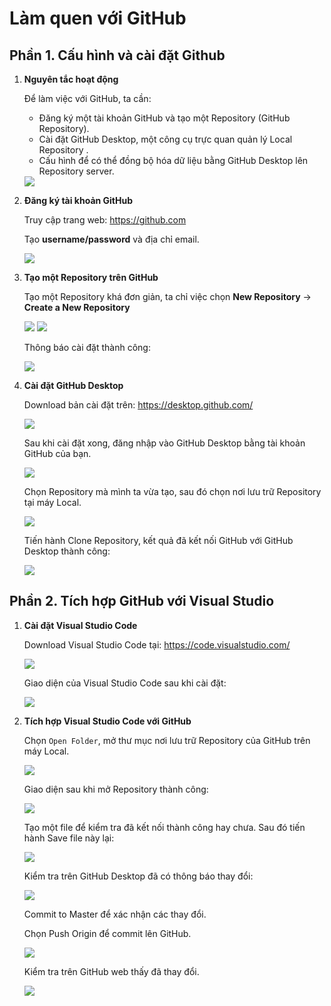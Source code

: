 # Làm quen với GitHub

## Phần 1. Cấu hình và cài đặt Github

1. **Nguyên tắc hoạt động**

    Để làm việc với GitHub, ta cần:
    
    - Đăng ký một tài khoản GitHub và tạo một Repository (GitHub Repository).
    - Cài đặt GitHub Desktop, một công cụ trực quan quản lý Local Repository .
    - Cấu hình để có thể đồng bộ hóa dữ liệu bằng GitHub Desktop lên Repository server.

    <img src="https://i.imgur.com/Am1wAOY.png">

2. **Đăng ký tài khoản GitHub**

    Truy cập trang web: https://github.com 

    Tạo **username/password** và địa chỉ email.

    <img src="https://i.imgur.com/PIJ4n2G.png">

3. **Tạo một Repository trên GitHub**

    Tạo một Repository khá đơn giản, ta chỉ việc chọn **New Repository** -> **Create a New Repository**

    <img src="https://i.imgur.com/Au778Sm.png">

    <img src="https://i.imgur.com/19FzsZk.png">

    Thông báo cài đặt thành công:

    <img src="https://i.imgur.com/pX8cJc0.png">

4. **Cài đặt GitHub Desktop**

    Download bản cài đặt trên: https://desktop.github.com/

    <img src="https://i.imgur.com/e7Hibgz.png">

    Sau khi cài đặt xong, đăng nhập vào GitHub Desktop bằng tài khoản GitHub của bạn.

    <img src="https://i.imgur.com/5Krek2V.png">

    Chọn Repository mà mình ta vừa tạo, sau đó chọn nơi lưu trữ Repository tại máy Local.

    <img src="https://i.imgur.com/qg190jt.png">

    Tiến hành Clone Repository, kết quả đã kết nối GitHub với GitHub Desktop thành công:

    <img src="https://i.imgur.com/Tcph81H.png">

## Phần 2. Tích hợp GitHub với Visual Studio

1. **Cài đặt Visual Studio Code**

    Download Visual Studio Code tại: https://code.visualstudio.com/

    <img src="https://i.imgur.com/xpddw6L.png">

    Giao diện của Visual Studio Code sau khi cài đặt:

    <img src="https://i.imgur.com/W3u6AeP.png">

2. **Tích hợp Visual Studio Code với GitHub**

    Chọn `Open Folder`, mở thư mục nơi lưu trữ Repository của GitHub trên máy Local.

    <img src="https://i.imgur.com/8rJ5j1a.png">

    Giao diện sau khi mở Repository thành công:

    <img src="https://i.imgur.com/iZhi8Vj.png">

    Tạo một file để kiểm tra đã kết nối thành công hay chưa. Sau đó tiến hành Save file này lại:

    <img src="https://i.imgur.com/9uJDRnT.png">

    Kiểm tra trên GitHub Desktop đã có thông báo thay đổi:

    <img src="https://i.imgur.com/BiHPOIX.png">

    Commit to Master để xác nhận các thay đổi.

    Chọn Push Origin để commit lên GitHub.

    <img src="https://i.imgur.com/zvy3umh.png">

    Kiểm tra trên GitHub web thấy đã thay đổi.
    
    <img src="https://i.imgur.com/znkfrSv.png">
